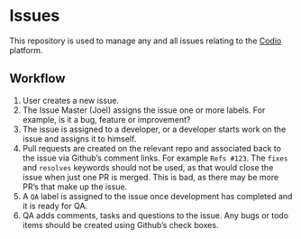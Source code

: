 Issues
======

This repository is used to manage any and all issues relating to the [Codio](https://codio.com) platform.


## Workflow

1. User creates a new issue.
2. The Issue Master (Joel) assigns the issue one or more labels. For example, is it a bug, feature or improvement?
3. The issue is assigned to a developer, or a developer starts work on the issue and assigns it to himself.
4. Pull requests are created on the relevant repo and associated back to the issue via Github’s comment links. For example `Refs #123`. The `fixes` and `resolves` keywords should not be used, as that would close the issue when just one PR is merged. This is bad, as there may be more PR’s that make up the issue.
5. A `QA` label is assigned to the issue once development has completed and it is ready for QA.
6. QA adds comments, tasks and questions to the issue. Any bugs or todo items should be created using Github’s check boxes.
